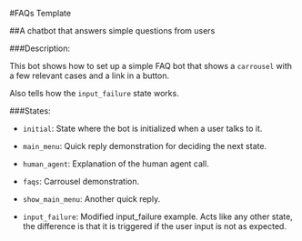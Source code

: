 #FAQs Template

##A chatbot that answers simple questions from users

###Description:

This bot shows how to set up a simple FAQ bot that shows a `carrousel` with a few relevant cases and a link in a button.

Also tells how the `input_failure` state works.

###States:

- `initial`: State where the bot is initialized when a user talks to it.

- `main_menu`: Quick reply demonstration for deciding the next state.

- `human_agent`: Explanation of the human agent call.

- `faqs`: Carrousel demonstration.

- `show_main_menu`: Another quick reply.

- `input_failure`: Modified input_failure example. Acts like any other state, the difference is that it is triggered 
if the user input is not as expected.